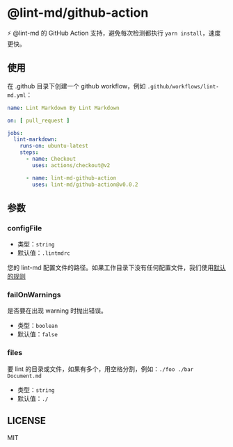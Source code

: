 # @lint-md/github-action

⚡ @lint-md 的 GitHub Action 支持，避免每次检测都执行 `yarn install`，速度更快。

## 使用

在 .github 目录下创建一个 github workflow，例如 `.github/workflows/lint-md.yml`：

```yaml
name: Lint Markdown By Lint Markdown

on: [ pull_request ]

jobs:
  lint-markdown:
    runs-on: ubuntu-latest
    steps:
      - name: Checkout
        uses: actions/checkout@v2

      - name: lint-md-github-action
        uses: lint-md/github-action@v0.0.2
```

## 参数

### configFile

- 类型：`string`
- 默认值：`.lintmdrc`

您的 lint-md 配置文件的路径。如果工作目录下没有任何配置文件，我们使用[默认的规则](https://github.com/lint-md/lint-md#rules-%E9%85%8D%E7%BD%AE)

### failOnWarnings

是否要在出现 warning 时抛出错误。

- 类型：`boolean`
- 默认值：`false`

### files

要 lint 的目录或文件，如果有多个，用空格分割，例如：`./foo ./bar Document.md`

- 类型：`string`
- 默认值：`./`

## LICENSE

MIT